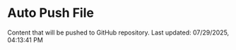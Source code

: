 # Auto Push File

Content that will be pushed to GitHub repository.
Last updated: 07/29/2025, 04:13:41 PM